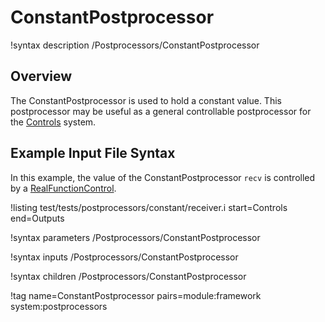 # ConstantPostprocessor

!syntax description /Postprocessors/ConstantPostprocessor

## Overview

The ConstantPostprocessor is used to hold a constant value. This postprocessor
may be useful as a general controllable postprocessor for the [Controls](syntax/Controls/index.md) system.

## Example Input File Syntax

In this example, the value of the ConstantPostprocessor `recv` is controlled by
a [RealFunctionControl](source/controls/RealFunctionControl.md).

!listing test/tests/postprocessors/constant/receiver.i
  start=Controls
  end=Outputs

!syntax parameters /Postprocessors/ConstantPostprocessor

!syntax inputs /Postprocessors/ConstantPostprocessor

!syntax children /Postprocessors/ConstantPostprocessor

!tag name=ConstantPostprocessor pairs=module:framework system:postprocessors
